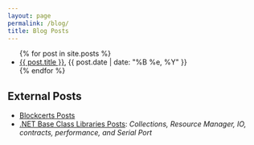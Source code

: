 ```yaml
---
layout: page
permalink: /blog/
title: Blog Posts
---
```



<div class="external-posts">
  <section >
    <ul>
    {% for post in site.posts %}
      <li>
        <a href="{{ site.baseurl }}{{ post.url }}">{{ post.title }}</a>, {{ post.date | date: "%B %e, %Y" }}
      </li>
    {% endfor %}
    </ul>
  </section>

  <section class="external-posts">
    <h2>External Posts</h2>
    <ul>
      <li><a href="https://community.blockcerts.org/search?q=kim">Blockcerts Posts</a></li>
      <li><a href="https://learn.microsoft.com/en-us/archive/blogs/bclteam">.NET Base Class Libraries Posts</a>: <i>Collections, Resource Manager, IO, contracts, performance, and Serial Port</i></li>
    </ul>
  </section>
</div>
